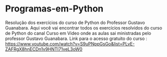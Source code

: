 # Programas-em-Python
Resolução dos exercícios do curso de Python do Professor Gustavo Guanabara. 
 Aqui você vai encontrar todos os exercícios resolvidos do curso de Python do canal Curso em Video onde
as aulas sai ministradas pelo professor Gustavo Guanabara.
Link para o acesso gratuito do curso : https://www.youtube.com/watch?v=S9uPNppGsGo&list=PLvE-ZAFRgX8hnECDn1v9HNTI71veL3oW0
